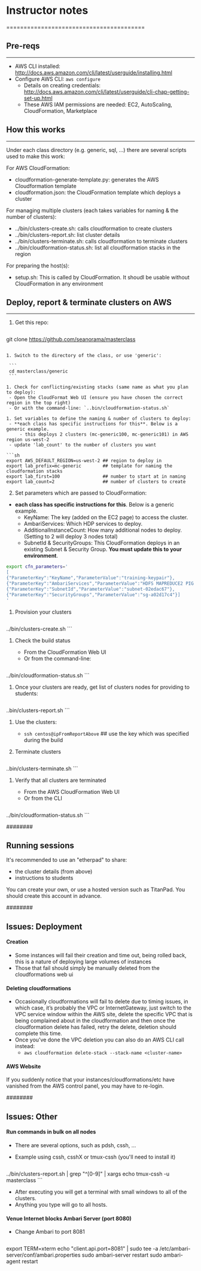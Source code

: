 # Instructor notes
========================================

## Pre-reqs
-----------

- AWS CLI installed: http://docs.aws.amazon.com/cli/latest/userguide/installing.html
- Configure AWS CLI: `aws configure`
  - Details on creating credentials: http://docs.aws.amazon.com/cli/latest/userguide/cli-chap-getting-set-up.html
  - These AWS IAM permissions are needed: EC2, AutoScaling, CloudFormation, Marketplace

## How this works
-----------------

Under each class directory (e.g. generic, sql, ...) there are several scripts used to make this work:

For AWS CloudFormation:

- cloudformation-generate-template.py: generates the AWS Cloudformation template
- cloudformation.json: the CloudFormation template which deploys a cluster

For managing multiple clusters (each takes variables for naming & the number of clusters):

- ../bin/clusters-create.sh: calls cloudformation to create clusters
- ../bin/clusters-report.sh: list cluster details
- ../bin/clusters-terminate.sh: calls cloudformation to terminate clusters
- ../bin/cloudformation-status.sh: list all cloudformation stacks in the region

For preparing the host(s):

- setup.sh: This is called by CloudFormation. It shoudl be usable without CloudFormation in any environment

## Deploy, report & terminate clusters on AWS
-------------------------

1. Get this repo:

   ```
git clone https://github.com/seanorama/masterclass
   ```

1. Switch to the directory of the class, or use 'generic':

    ```
    cd masterclass/generic
    ```

1. Check for conflicting/existing stacks (same name as what you plan to deploy):
    - Open the CloudFormat Web UI (ensure you have chosen the correct region in the top right)
    - Or with the command-line: `..bin/cloudformation-status.sh`

1. Set variables to define the naming & number of clusters to deploy:
    - **each class has specific instructions for this**. Below is a generic example.
        - this deploys 2 clusters (mc-generic100, mc-generic101) in AWS region us-west-2
    - update 'lab_count' to the number of clusters you want

   ```sh
export AWS_DEFAULT_REGION=us-west-2 ## region to deploy in
export lab_prefix=mc-generic        ## template for naming the cloudformation stacks
export lab_first=100                ## number to start at in naming
export lab_count=2                  ## number of clusters to create
   ```

2. Set parameters which are passed to CloudFormation:
  - **each class has specific instructions for this**. Below is a generic example.
      - KeyName: The key (added on the EC2 page) to access the cluster.
      - AmbariServices: Which HDP services to deploy.
      - AdditionalInstanceCount: How many additional nodes to deploy. (Setting to 2 will deploy 3 nodes total)
      - SubnetId & SecurityGroups: This CloudFormation deploys in an existing Subnet & Security Group. **You must update this to your environment**.

   ```sh
export cfn_parameters='
[
  {"ParameterKey":"KeyName","ParameterValue":"training-keypair"},
  {"ParameterKey":"AmbariServices","ParameterValue":"HDFS MAPREDUCE2 PIG YARN HIVE ZOOKEEPER"},
  {"ParameterKey":"SubnetId","ParameterValue":"subnet-02edac67"},
  {"ParameterKey":"SecurityGroups","ParameterValue":"sg-a02d17c4"}]
'
   ```

1. Provision your clusters

    ```
../bin/clusters-create.sh
    ```

1. Check the build status
    - From the CloudFormation Web UI
    - Or from the command-line:

    ```
../bin/cloudformation-status.sh
    ```

1. Once your clusters are ready, get list of clusters nodes for providing to students:

    ```
..bin/clusters-report.sh
    ```

1. Use the clusters:
   - `ssh centos@ipFromReportAbove` ## use the key which was specified during the build

1. Terminate clusters

    ```
..bin/clusters-terminate.sh
    ```

1. Verify that all clusters are terminated
    - From the AWS CloudFormation Web UI
    - Or from the CLI

    ```
../bin/cloudformation-status.sh
    ```

########

## Running sessions

It's recommended to use an "etherpad" to share:

- the cluster details (from above)
- instructions to students

You can create your own, or use a hosted version such as TitanPad. You should create this account in advance.

########

## Issues: Deployment

#### Creation

- Some instances will fail their creation and time out, being rolled back, this is a nature of deploying large volumes of instances
- Those that fail should simply be manually deleted from the cloudformations web ui

#### Deleting cloudformations

- Occasionally cloudformations will fail to delete due to timing issues, in which case, it’s probably the VPC or InternetGateway, just switch to the VPC service window within the AWS site, delete the specific VPC that is being complained about in the cloudformation and then once the cloudformation delete has failed, retry the delete, deletion should complete this time.
- Once you’ve done the VPC deletion you can also do an AWS CLI call instead:
    - `aws cloudformation delete-stack --stack-name <cluster-name>`

#### AWS Website

If you suddenly notice that your instances/cloudformations/etc have vanished from the AWS control panel, you may have to re-login.



########

## Issues: Other

#### Run commands in bulk on all nodes

* There are several options, such as pdsh, cssh, ...

* Example using cssh, csshX or tmux-cssh (you'll need to install it)

    ```
../bin/clusters-report.sh | grep "^[0-9]" | xargs echo tmux-cssh -u masterclass
    ```

* After executing you will get a terminal with small windows to all of the clusters.
* Anything you type will go to all hosts.

#### Venue Internet blocks Ambari Server (port 8080)

* Change Ambari to port 8081

  ```
export TERM=xterm
echo "client.api.port=8081" | sudo tee -a /etc/ambari-server/conf/ambari.properties
sudo ambari-server restart
sudo ambari-agent restart
  ```
